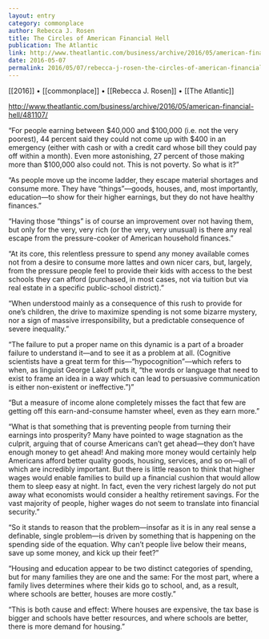 ```yaml
---
layout: entry
category: commonplace
author: Rebecca J. Rosen
title: The Circles of American Financial Hell
publication: The Atlantic
link: http://www.theatlantic.com/business/archive/2016/05/american-financial-hell/481107/
date: 2016-05-07
permalink: 2016/05/07/rebecca-j-rosen-the-circles-of-american-financial-hell
---
```


[[2016]] • [[commonplace]] • [[Rebecca J. Rosen]] • [[The Atlantic]]

http://www.theatlantic.com/business/archive/2016/05/american-financial-hell/481107/

“For people earning between $40,000 and $100,000 (i.e. not the very poorest), 44 percent said they could not come up with $400 in an emergency (either with cash or with a credit card whose bill they could pay off within a month). Even more astonishing, 27 percent of those making more than $100,000 also could not. This is not poverty. So what is it?”

“As people move up the income ladder, they escape material shortages and consume more. They have “things”—goods, houses, and, most importantly, education—to show for their higher earnings, but they do not have healthy finances.”

“Having those “things” is of course an improvement over not having them, but only for the very, very rich (or the very, very unusual) is there any real escape from the pressure-cooker of American household finances.”

“At its core, this relentless pressure to spend any money available comes not from a desire to consume more lattes and own nicer cars, but, largely, from the pressure people feel to provide their kids with access to the best schools they can afford (purchased, in most cases, not via tuition but via real estate in a specific public-school district).”

“When understood mainly as a consequence of this rush to provide for one’s children, the drive to maximize spending is not some bizarre mystery, nor a sign of massive irresponsibility, but a predictable consequence of severe inequality.”

“The failure to put a proper name on this dynamic is a part of a broader failure to understand it—and to see it as a problem at all. (Cognitive scientists have a great term for this—“hypocognition”—which refers to when, as linguist George Lakoff puts it, “the words or language that need to exist to frame an idea in a way which can lead to persuasive communication is either non-existent or ineffective.”)”

“But a measure of income alone completely misses the fact that few are getting off this earn-and-consume hamster wheel, even as they earn more.”

“What is that something that is preventing people from turning their earnings into prosperity? Many have pointed to wage stagnation as the culprit, arguing that of course Americans can’t get ahead—they don’t have enough money to get ahead! And making more money would certainly help Americans afford better quality goods, housing, services, and so on—all of which are incredibly important. But there is little reason to think that higher wages would enable families to build up a financial cushion that would allow them to sleep easy at night. In fact, even the very richest largely do not put away what economists would consider a healthy retirement savings. For the vast majority of people, higher wages do not seem to translate into financial security.”

“So it stands to reason that the problem—insofar as it is in any real sense a definable, single problem—is driven by something that is happening on the spending side of the equation. Why can’t people live below their means, save up some money, and kick up their feet?”

“Housing and education appear to be two distinct categories of spending, but for many families they are one and the same: For the most part, where a family lives determines where their kids go to school, and, as a result, where schools are better, houses are more costly.”

“This is both cause and effect: Where houses are expensive, the tax base is bigger and schools have better resources, and where schools are better, there is more demand for housing.”

